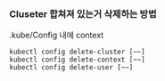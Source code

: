 ### Cluseter 합쳐져 있는거 삭제하는 방법


.kube/Config 내에 context

```
kubectl config delete-cluster [~~]
kubectl config delete-context [~~]
kubectl config delete-user [~~]
```
